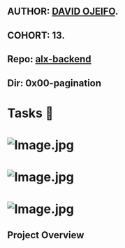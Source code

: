 ## AUTHOR:         [DAVID OJEIFO](https://github.com/Kingvadee).
## COHORT:         13.
## Repo:           [alx-backend](https://github.com/Kingvadee/alx-backend)
## Dir:		   0x00-pagination

# Tasks :page_with_curl:

# ![Image.jpg](https://private-user-images.githubusercontent.com/125440789/300298625-7541d7fe-83f4-4181-a490-5dcf9636c846.png?jwt=eyJhbGciOiJIUzI1NiIsInR5cCI6IkpXVCJ9.eyJpc3MiOiJnaXRodWIuY29tIiwiYXVkIjoicmF3LmdpdGh1YnVzZXJjb250ZW50LmNvbSIsImtleSI6ImtleTUiLCJleHAiOjE3MDY0ODE4OTAsIm5iZiI6MTcwNjQ4MTU5MCwicGF0aCI6Ii8xMjU0NDA3ODkvMzAwMjk4NjI1LTc1NDFkN2ZlLTgzZjQtNDE4MS1hNDkwLTVkY2Y5NjM2Yzg0Ni5wbmc_WC1BbXotQWxnb3JpdGhtPUFXUzQtSE1BQy1TSEEyNTYmWC1BbXotQ3JlZGVudGlhbD1BS0lBVkNPRFlMU0E1M1BRSzRaQSUyRjIwMjQwMTI4JTJGdXMtZWFzdC0xJTJGczMlMkZhd3M0X3JlcXVlc3QmWC1BbXotRGF0ZT0yMDI0MDEyOFQyMjM5NTBaJlgtQW16LUV4cGlyZXM9MzAwJlgtQW16LVNpZ25hdHVyZT04ODBlZTczYWNiMmQ5ZDNmMDMwZjIyYjk0Yjc3NTNlZGVhZGMzNWQ0Y2I3NDZiYzFhNzBkZTNjZmQ4MjhhZjU3JlgtQW16LVNpZ25lZEhlYWRlcnM9aG9zdCZhY3Rvcl9pZD0wJmtleV9pZD0wJnJlcG9faWQ9MCJ9.7bSL4UfeuU6b9VmMvhp7qjXBuLAS_oS_wl0LVXu2aTc)
# ![Image.jpg](https://private-user-images.githubusercontent.com/125440789/300298634-66f9091f-66f8-4c2f-9002-9389a0601746.png?jwt=eyJhbGciOiJIUzI1NiIsInR5cCI6IkpXVCJ9.eyJpc3MiOiJnaXRodWIuY29tIiwiYXVkIjoicmF3LmdpdGh1YnVzZXJjb250ZW50LmNvbSIsImtleSI6ImtleTUiLCJleHAiOjE3MDY0ODE4OTAsIm5iZiI6MTcwNjQ4MTU5MCwicGF0aCI6Ii8xMjU0NDA3ODkvMzAwMjk4NjM0LTY2ZjkwOTFmLTY2ZjgtNGMyZi05MDAyLTkzODlhMDYwMTc0Ni5wbmc_WC1BbXotQWxnb3JpdGhtPUFXUzQtSE1BQy1TSEEyNTYmWC1BbXotQ3JlZGVudGlhbD1BS0lBVkNPRFlMU0E1M1BRSzRaQSUyRjIwMjQwMTI4JTJGdXMtZWFzdC0xJTJGczMlMkZhd3M0X3JlcXVlc3QmWC1BbXotRGF0ZT0yMDI0MDEyOFQyMjM5NTBaJlgtQW16LUV4cGlyZXM9MzAwJlgtQW16LVNpZ25hdHVyZT1kMjkxMGM1NWI0OWM1YTc3NmU3N2ExZDhkYzM0OTQxOTI2ZDYwODA4OTBhMzllZTg1ODM3NjU5MGVhNzdjMjg4JlgtQW16LVNpZ25lZEhlYWRlcnM9aG9zdCZhY3Rvcl9pZD0wJmtleV9pZD0wJnJlcG9faWQ9MCJ9.7cgksKBVlI8iNc8EZtymkdJHEujy5KGs3uSGtkh8FmI)
# ![Image.jpg](https://private-user-images.githubusercontent.com/125440789/300298647-1ce9bc23-0e5c-4914-bfe7-e26b014dc7ce.png?jwt=eyJhbGciOiJIUzI1NiIsInR5cCI6IkpXVCJ9.eyJpc3MiOiJnaXRodWIuY29tIiwiYXVkIjoicmF3LmdpdGh1YnVzZXJjb250ZW50LmNvbSIsImtleSI6ImtleTUiLCJleHAiOjE3MDY0ODE4OTAsIm5iZiI6MTcwNjQ4MTU5MCwicGF0aCI6Ii8xMjU0NDA3ODkvMzAwMjk4NjQ3LTFjZTliYzIzLTBlNWMtNDkxNC1iZmU3LWUyNmIwMTRkYzdjZS5wbmc_WC1BbXotQWxnb3JpdGhtPUFXUzQtSE1BQy1TSEEyNTYmWC1BbXotQ3JlZGVudGlhbD1BS0lBVkNPRFlMU0E1M1BRSzRaQSUyRjIwMjQwMTI4JTJGdXMtZWFzdC0xJTJGczMlMkZhd3M0X3JlcXVlc3QmWC1BbXotRGF0ZT0yMDI0MDEyOFQyMjM5NTBaJlgtQW16LUV4cGlyZXM9MzAwJlgtQW16LVNpZ25hdHVyZT00N2U3MWRiZTc0NjVmZmQ3NmZkZjExM2UzNWIyMTEyZWRkM2Q5YjRmMzM4ZGZkOGY4MGExMzY3MmI5N2U5MDAwJlgtQW16LVNpZ25lZEhlYWRlcnM9aG9zdCZhY3Rvcl9pZD0wJmtleV9pZD0wJnJlcG9faWQ9MCJ9.-Jn3WIXPlRKI1NUxX2178CYrV3saGP0b4dRRpO1-bZ4)

## Project Overview
